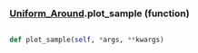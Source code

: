 ### [Uniform_Around](Uniform_Around.md).plot_sample (function)


```py

def plot_sample(self, *args, **kwargs)

```


